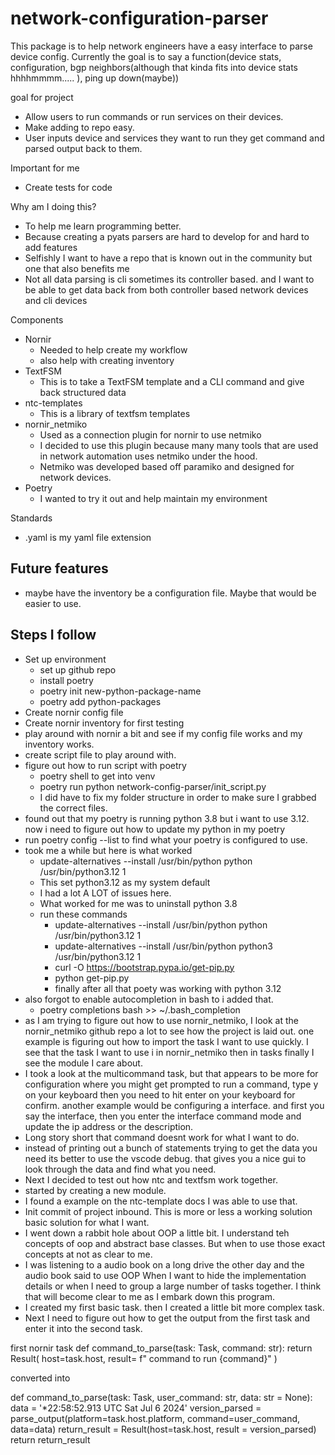 # network-configuration-parser
This package is to help network engineers have a easy interface to parse device config.
Currently the goal is to say a function(device stats, configuration, bgp neighbors(although that kinda fits into device stats hhhhmmmm..... ), ping up down(maybe))

goal for project
- Allow users to run commands or run services on their devices.
- Make adding to repo easy.
- User inputs device and services they want to run they get command and parsed output back to them.


Important for me
- Create tests for code

Why am I doing this?
- To help me learn programming better.
- Because creating a pyats parsers are hard to develop for and hard to add features
- Selfishly I want to have a repo that is known out in the community but one that also benefits me
- Not all data parsing is cli sometimes its controller based. and I want to be able to get data back from both controller based network devices and cli devices


Components 
- Nornir
  - Needed to help create my workflow
  - also help with creating inventory
- TextFSM
  - This is to take a TextFSM template and a CLI command and give back structured data
- ntc-templates
  - This is a library of textfsm templates
- nornir_netmiko
  - Used as a connection plugin for nornir to use netmiko
  - I decided to use this plugin because many many tools that are used in network automation uses netmiko under the hood.
  - Netmiko was developed based off paramiko and designed for network devices.
- Poetry
  - I wanted to try it out and help maintain my environment

Standards
- .yaml is my yaml file extension

## Future features
- maybe have the inventory be a configuration file. Maybe that would be easier to use.

## Steps I follow
- Set up environment
  - set up github repo
  - install poetry
  - poetry init new-python-package-name
  - poetry add python-packages
- Create nornir config file
- Create nornir inventory for first testing
- play around with nornir a bit and see if my config file works and my inventory works.
- create script file to play around with.
- figure out how to run script with poetry
  - poetry shell to get into venv
  - poetry run python network-config-parser/init_script.py 
  - I did have to fix my folder structure in order to make sure I grabbed the correct files. 
- found out that my poetry is running python 3.8 but i want to use 3.12. now i need to figure out how to update my python in my poetry
- run poetry config --list to find what your poetry is configured to use.
- took me a while but here is what worked
  - update-alternatives --install /usr/bin/python python /usr/bin/python3.12 1
  - This set python3.12 as my system default
  - I had a lot A LOT of issues here.
  - What worked for me was to uninstall python 3.8
  - run these commands
    - update-alternatives --install /usr/bin/python python /usr/bin/python3.12 1
    - update-alternatives --install /usr/bin/python python3 /usr/bin/python3.12 1
    - curl -O https://bootstrap.pypa.io/get-pip.py
    - python get-pip.py
    - finally after all that poety was working with python 3.12
- also forgot to enable autocompletion in bash to i added that.
  - poetry completions bash >> ~/.bash_completion
- as I am trying to figure out how to use nornir_netmiko, I look at the nornir_netmiko github repo a lot to see how the project is laid out. one example is figuring out how to import the task I want to use quickly. I see that the task I want to use i in nornir_netmiko then in tasks finally I see the module I care about.
- I took a look at the multicommand task, but that appears to be more for configuration where you might get prompted to  run a command, type y on your keyboard then you need to hit enter on your keyboard for confirm. another example would be configuring a interface. and first you say the interface, then you enter the interface command mode and update the ip address or the description.
- Long story short that command doesnt work for what I want to do.
- instead of printing out a bunch of statements trying to get the data you need its better to use the vscode debug. that gives you a nice gui to look through the data and find what you need.
- Next I decided to test out how ntc and textfsm work together.
- started by creating a new module.
- I found a example on the ntc-template docs I was able to use that. 
- Init commit of project inbound. This is more or less a working solution basic solution for what I want.
- I went down a rabbit hole about OOP a little bit. I understand teh concepts of oop and abstract base classes. But when to use those exact concepts at not as clear to me. 
- I was listening to a audio book on a long drive the other day and the audio book said to use OOP When I want to hide the implementation details or when I need to group a large number of tasks together. I think that will become clear to me as I embark down this program.
- I created my first basic task. then I created a little bit more complex task.
- Next I need to figure out how to get the output from the first task and enter it into the second task.

first nornir task
def command_to_parse(task: Task, command: str):
    return Result(
        host=task.host,
        result= f" command to run {command}"
    )

converted into

def command_to_parse(task: Task, user_command: str, data: str = None):
    data = '*22:58:52.913 UTC Sat Jul 6 2024'
    version_parsed = parse_output(platform=task.host.platform, command=user_command, data=data)
    return_result = Result(host=task.host, result = version_parsed)
    return return_result